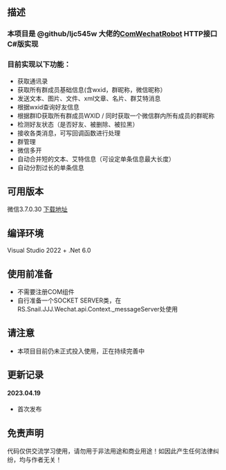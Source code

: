 ## 描述
### 本项目是 @github/ljc545w 大佬的[ComWechatRobot](https://github.com/ljc545w/ComWeChatRobot) HTTP接口 C#版实现

### 目前实现以下功能：
- 获取通讯录
- 获取所有群成员基础信息(含wxid，群昵称，微信昵称）
- 发送文本、图片、文件、xml文章、名片、群艾特消息
- 根据wxid查询好友信息
- 根据群ID获取所有群成员WXID / 同时获取一个微信群内所有成员的群昵称
- 检测好友状态（是否好友、被删除、被拉黑）
- 接收各类消息，可写回调函数进行处理
- 群管理
- 微信多开
- 自动合并短的文本、艾特信息（可设定单条信息最大长度）
- 自动分割过长的单条信息

## 可用版本
微信3.7.0.30 [下载地址](https://aichunjing.lanzoui.com/b00dd197e)


## 编译环境
Visual Studio 2022 + .Net 6.0


## 使用前准备
- 不需要注册COM组件
- 自行准备一个SOCKET SERVER类，在RS.Snail.JJJ.Wechat.api.Context._messageServer处使用

## 请注意
- 本项目目前仍未正式投入使用，正在持续完善中

## 更新记录
#### 2023.04.19
- 首次发布

## 免责声明
代码仅供交流学习使用，请勿用于非法用途和商业用途！如因此产生任何法律纠纷，均与作者无关！
